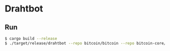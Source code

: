 # Drahtbot

## Run

```bash
$ cargo build --release
$ ./target/release/drahtbot --repo bitcoin/bitcoin --repo bitcoin-core/gui --token $GITHUB_TOKEN --bot-username DrahtBot
```
